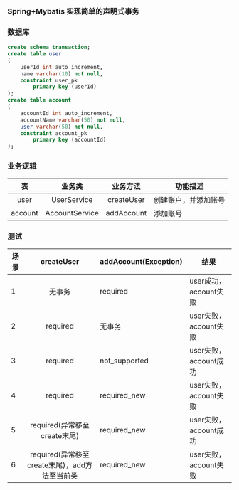 ### Spring+Mybatis 实现简单的声明式事务
### 数据库
```sql
create schema transaction;
create table user
(
	userId int auto_increment,
	name varchar(10) not null,
	constraint user_pk
		primary key (userId)
);
create table account
(
	accountId int auto_increment,
	accountName varchar(50) not null,
	user varchar(50) not null,
	constraint account_pk
		primary key (accountId)
);
```
### 业务逻辑
| 表 |   业务类   | 业务方法 |              功能描述  |
| :----------: | :--------------: |  :--------------: |---------------------------------------------------- |
|user|UserService|createUser|创建账户，并添加账号|
|account|AccountService|addAccount|添加账号|

### 测试
| 场景 |                  createUser                   | addAccount(Exception) | 结果                  |
| ---- | :-------------------------------------------: | --------------------- | --------------------- |
| 1    |                    无事务                     | required              | user成功，account失败 |
| 2    |                   required                    | 无事务                | user失败，account失败 |
| 3    |                   required                    | not_supported         | user失败，account成功 |
| 4    |                   required                    | required_new          | user失败，account失败 |
| 5    |         required(异常移至create末尾)          | required_new          | user失败，account成功 |
| 6    | required(异常移至create末尾)，add方法至当前类 | required_new          | user失败，account失败 |